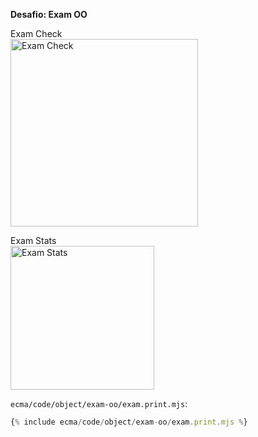 **Desafio: Exam OO**

Exam Check<br>
<img src="../../assets/object-exam-check.svg" alt="Exam Check" width="300">

Exam Stats<br>
<img src="../../assets/object-exam-stats.svg" alt="Exam Stats" width="230">

`ecma/code/object/exam-oo/exam.print.mjs`:
```js
{% include ecma/code/object/exam-oo/exam.print.mjs %}
```